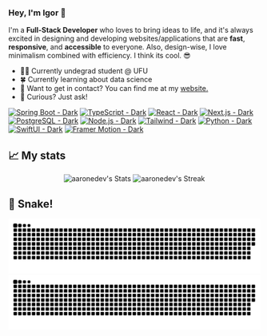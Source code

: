 ### Hey, I'm Igor 👋

I'm a **Full-Stack Developer** who loves to bring ideas to life, and it's always excited in designing and developing websites/applications that are **fast**, **responsive**, and **accessible** to everyone. Also, design-wise, I love minimalism combined with efficiency. I think its cool. 😎

- 👨‍🎓 Currently undegrad student @ UFU
- 🍀 Currently learning about data science
- 💼 Want to get in contact? You can find me at my <a href="https://igor-augusto.vercel.app/">website.</a>
- 💬 Curious? Just ask!

[![Spring Boot - Dark](https://img.shields.io/badge/-Spring%20Boot-000000?style=flat&logo=spring-boot#gh-dark-mode-only)](https://img.shields.io/badge/-Spring%20Boot-000000?style=flat&logo=spring-boot#gh-dark-mode-only)
[![TypeScript - Dark](https://img.shields.io/badge/-TypeScript-000000?style=flat&logo=typescript#gh-dark-mode-only)](https://img.shields.io/badge/-TypeScript-000000?style=flat&logo=typescript#gh-dark-mode-only)
[![React - Dark](https://img.shields.io/badge/-React-000000?style=flat&logo=react#gh-dark-mode-only)](https://img.shields.io/badge/-React-000000?style=flat&logo=react#gh-dark-mode-only)
[![Next.js - Dark](https://img.shields.io/badge/-Next.js-000000?style=flat&logo=next.js#gh-dark-mode-only)](https://img.shields.io/badge/-Next.js-000000?style=flat&logo=next.js#gh-dark-mode-only)
[![PostgreSQL - Dark](https://img.shields.io/badge/-PostgreSQL-000000?style=flat&logo=postgresql#gh-dark-mode-only)](https://img.shields.io/badge/-PostgreSQL-000000?style=flat&logo=postgresql#gh-dark-mode-only)
[![Node.js - Dark](https://img.shields.io/badge/-Node.js-000000?style=flat&logo=node.js#gh-dark-mode-only)](https://img.shields.io/badge/-Node.js-000000?style=flat&logo=node.js#gh-dark-mode-only)
[![Tailwind - Dark](https://img.shields.io/badge/-Tailwind-000000?style=flat&logo=tailwind-css#gh-dark-mode-only)](https://img.shields.io/badge/-Tailwind-000000?style=flat&logo=tailwind-css#gh-dark-mode-only)
[![Python - Dark](https://img.shields.io/badge/-Python-000000?style=flat&logo=python#gh-dark-mode-only)](https://img.shields.io/badge/-Python-000000?style=flat&logo=python#gh-dark-mode-only)
[![SwiftUI - Dark](https://img.shields.io/badge/-SwiftUI-000000?style=flat&logo=swift#gh-dark-mode-only)](https://img.shields.io/badge/-SwiftUI-000000?style=flat&logo=swift#gh-dark-mode-only)
[![Framer Motion - Dark](https://img.shields.io/badge/-Framer%20Motion-000000?style=flat&logo=framer#gh-dark-mode-only)](https://img.shields.io/badge/-Framer%20Motion-000000?style=flat&logo=framer#gh-dark-mode-only)
<!--[![TypeScript - Light](https://img.shields.io/badge/-TypeScript-000000?style=flat&logo=typescript&logoColor=#3178C6#gh-light-mode-only)](https://img.shields.io/badge/-TypeScript-000000?style=flat&logo=typescript&logoColor=#3178C6#gh-light-mode-only)-->

## 📈 My stats

<!--[![GitHub Stats - Dark](https://github-readme-stats-igor.vercel.app/api?username=IgorAugust0&show_icons=true&hide_border=true&theme=dark#gh-dark-mode-only)](https://github.com/anuraghazra/github-readme-stats#gh-dark-mode-only)
[![GitHub Stats - Light](https://github-readme-stats-igor.vercel.app/api?username=IgorAugust0&show_icons=true&theme=default#gh-light-mode-only)](https://github.com/anuraghazra/github-readme-stats#gh-light-mode-only)
[![GitHub Streak - Dark](https://github-readme-streak-stats-igor.vercel.app/?user=IgorAugust0&theme=dark&hide_border=true&ring=79FF97&fire=79FF97&currStreakLabel=79FF97&dates=9F9F9F&background=151515#gh-dark-mode-only)](https://github.com/anuraghazra/github-readme-stats#gh-dark-mode-only)
[![GitHub Streak - Light](https://github-readme-streak-stats-igor.vercel.app?user=IgorAugust0&hide_border=true&ring=4C71F2&fire=4C71F2&currStreakLabel=4C71F2&dates=9F9F9F&background=FFFEFE#gh-light-mode-only)](https://github.com/anuraghazra/github-readme-stats#gh-light-mode-only)
<!--![Top Langs](https://github-readme-stats-igor.vercel.app/api/top-langs/?username=IgorAugust0&layout=compact&theme=dark&hide_border=true&hide=jupyter%20notebook,prolog,c,java)-->

<div>
  <p align="center">
    <img src="https://github-readme-stats-igor.vercel.app/api?username=IgorAugust0&show_icons=true&hide_border=true&theme=dark" alt="aaronedev's Stats" height="165">
    <img src="https://github-readme-streak-stats-igor.vercel.app/?user=IgorAugust0&theme=dark&hide_border=true&ring=79FF97&fire=79FF97&currStreakLabel=79FF97&dates=9F9F9F&background=151515" alt="aaronedev's Streak" height="165">
  </p>
</div>

## 🐍 Snake!
![github contribution grid snake animation](https://raw.githubusercontent.com/IgorAugust0/IgorAugust0/output/github-contribution-grid-snake-dark.svg#gh-dark-mode-only)![github contribution grid snake animation](https://raw.githubusercontent.com/IgorAugust0/IgorAugust0/output/github-contribution-grid-snake.svg#gh-light-mode-only)

<!--![](https://komarev.com/ghpvc/?username=IgorAugust0)-->
